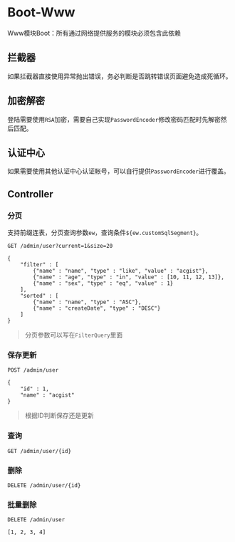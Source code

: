 # Boot-Www

Www模块Boot：所有通过网络提供服务的模块必须包含此依赖

## 拦截器

如果拦截器直接使用异常抛出错误，务必判断是否跳转错误页面避免造成死循环。

## 加密解密

登陆需要使用`RSA`加密，需要自己实现`PasswordEncoder`修改密码匹配时先解密然后匹配。

## 认证中心

如果需要使用其他认证中心认证帐号，可以自行提供`PasswordEncoder`进行覆盖。

## Controller

### 分页

支持前缀连表，分页查询参数`ew`，查询条件`${ew.customSqlSegment}`。

```
GET /admin/user?current=1&size=20

{
	"filter" : [
		{"name" : "name", "type" : "like", "value" : "acgist"},
		{"name" : "age", "type" : "in", "value" : [10, 11, 12, 13]},
		{"name" : "sex", "type" : "eq", "value" : 1}
	],
	"sorted" : [
		{"name" : "name", "type" : "ASC"},
		{"name" : "createDate", "type" : "DESC"}
	]
}
```

> 分页参数可以写在`FilterQuery`里面

### 保存更新

```
POST /admin/user

{
	"id" : 1,
	"name" : "acgist"
}
```

> 根据ID判断保存还是更新

### 查询

```
GET /admin/user/{id}
```

### 删除

```
DELETE /admin/user/{id}
```

### 批量删除

```
DELETE /admin/user

[1, 2, 3, 4]
```
